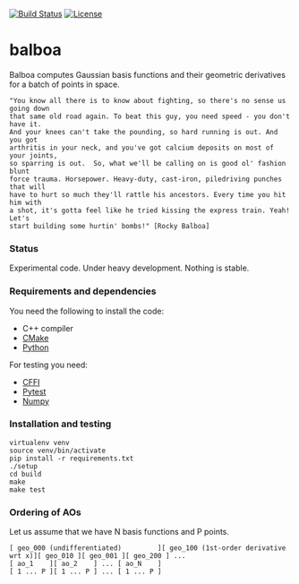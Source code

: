 [![Build Status](https://travis-ci.org/bast/balboa.svg?branch=master)](https://travis-ci.org/bast/balboa/builds)
[![License](https://img.shields.io/badge/license-%20MPL--v2.0-blue.svg)](../master/LICENSE)

# balboa

Balboa computes Gaussian basis functions and their geometric derivatives for a
batch of points in space.

```
"You know all there is to know about fighting, so there's no sense us going down
that same old road again. To beat this guy, you need speed - you don't have it.
And your knees can't take the pounding, so hard running is out. And you got
arthritis in your neck, and you've got calcium deposits on most of your joints,
so sparring is out.  So, what we'll be calling on is good ol' fashion blunt
force trauma. Horsepower. Heavy-duty, cast-iron, piledriving punches that will
have to hurt so much they'll rattle his ancestors. Every time you hit him with
a shot, it's gotta feel like he tried kissing the express train. Yeah! Let's
start building some hurtin' bombs!" [Rocky Balboa]
```


### Status

Experimental code.
Under heavy development.
Nothing is stable.


### Requirements and dependencies

You need the following to install the code:

- C++ compiler
- [CMake](https://cmake.org)
- [Python](https://www.python.org)

For testing you need:

- [CFFI](https://cffi.readthedocs.io)
- [Pytest](http://doc.pytest.org)
- [Numpy](http://www.numpy.org)


### Installation and testing

```
virtualenv venv
source venv/bin/activate
pip install -r requirements.txt
./setup
cd build
make
make test
```


### Ordering of AOs

Let us assume that we have N basis functions and P points.

```
[ geo_000 (undifferentiated)         ][ geo_100 (1st-order derivative wrt x)][ geo_010 ][ geo_001 ][ geo_200 ] ...
[ ao_1    ][ ao_2    ] ... [ ao_N    ]
[ 1 ... P ][ 1 ... P ] ... [ 1 ... P ]
```
